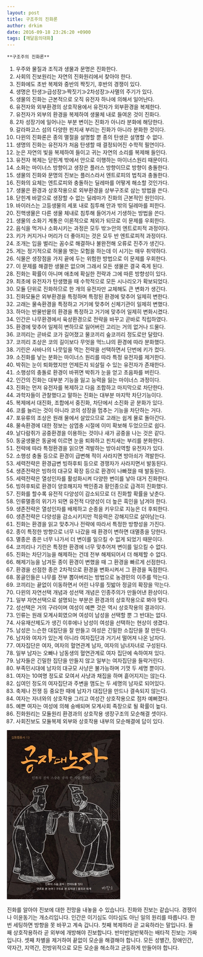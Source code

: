 ```yaml
---
layout: post
title: 구조주의 진화론
author: drkim
date: 2016-09-18 23:26:20 +0900
tags: [깨달음의대화]
---
```

 


    **구조주의 진화론**       
     
1) 우주와 물질과 조직과 생물과 문명은 진화한다.         
2) 사회의 진보원리는 자연의 진화원리에서 찾아야 한다.         
3) 진화에도 초반 복제와 중반의 짝짓기, 후반의 경쟁이 있다.         
4) 생명은 탄생≫급성장≫짝짓기≫2차성장≫사멸의 주기가 있다.         
5) 생물의 진화는 근본적으로 오직 유전자 하나에 의해서 일어난다.         
6) 유전자와 외부환경의 상호작용에서 유전자가 외부환경을 복제한다.         
7) 유전자가 외부의 환경을 복제하여 생물체 내로 들여온 것이 진화다.         
8) 2차 성장기에 일어나는 부분 변이는 진화가 아니라 분화에 해당한다.         
9) 갈라파고스 섬의 다양한 핀치새 부리는 진화가 아니라 분화한 것이다.         
10) 다윈의 진화론은 종의 멸절을 설명할 뿐 종의 탄생은 설명할 수 없다.         
11) 생명의 진화는 유전자가 처음 탄생할 때 결정되어진 수학적 필연이다.         
12) 눈은 자연의 빛을 복제하여 들이고 귀는 자연의 소리를 복제해 들인다.         
13) 유전자 복제는 닫힌계 밖에서 안으로 이행하는 마이너스원리 때문이다.         
14) 소화는 마이너스 방향이고 생장은 플러스 방향이므로 방향이 충돌한다.         
15) 생물의 진화와 문명의 진보는 플러스라서 엔트로피의 법칙과 충돌한다.         
16) 진화의 요체는 엔트로피와 충돌하는 딜레마를 어떻게 해소할 것인가다.         
17) 생물은 환경과 상호작용으로 외부환경을 상부구조로 삼는 방법을 쓴다.         
18) 닫힌계 바깥으로 생장할 수 없는 딜레마가 진화의 근본적인 원인이다.         
19) 바이러스는 고등생물의 세포 내로 침투해 안과 밖의 딜레마를 피한다.         
20) 진핵생물은 다른 생물 체내로 침투해 들어가서 기생하는 방법을 쓴다.         
21) 생물의 소화기 계통은 이론적으로 체외가 되므로 이 문제를 우회한다.         
22) 음식을 먹거나 소화시키는 과정은 모두 밖≫안의 엔트로피적 과정이다.         
23) 키가 커지거나 머리가 더 좋아지는 것은 모두 반 엔트로피적 과정이다.         
24) 조개는 입을 벌리는 꼼수로 해결하나 불완전해 오류로 진주가 생긴다.         
25) 게는 정기적으로 허물을 벗는 모험을 하는데 이 시기는 매우 취약하다.         
26) 식물은 생장점을 가지 끝에 두는 위험한 방법으로 이 문제를 우회한다.         
27) 이 문제를 해결한 생물은 없으며 그래서 모든 생물은 결국 죽게 된다.         
28) 진화는 확률이 아니며 애초에 확실한 전략과 그에 따른 방향성이 있다.         
29) 최초에 유전자가 탄생했을 때 수학적으로 모든 시나리오가 확보되었다.         
30) 모듈 단위로 진화하므로 한 개의 유전자만 교체해도 큰 변화가 생긴다.         
31) 진화모듈은 외부환경을 특정하며 특정된 환경에 맞추어 일제히 변한다.         
32) 고래는 물속환경을 특정하고 거기에 맞추어 신체기관이 일제히 변했다.         
33) 하마는 반물반뭍의 환경을 특정하고 거기에 맞추어 일제히 변화시켰다.         
24) 인간은 나무환경에서 육상환경으로 전략을 바꾸고 곧바로 직립하였다.         
25) 환경에 맞추어 일제히 변하므로 잃어버린 고리는 거의 없거나 드물다.         
26) 코끼리는 곧바로 코가 길어졌고 물코끼리 숲코끼리 정도로만 달랐다.         
27) 코끼리 조상은 코의 길이보다 무엇을 먹느냐의 환경에 따라 분화했다.         
28) 기린은 사바나의 나뭇잎을 먹는 전략을 선택하면서 단번에 키가 컸다.         
29) 소진화를 낳는 분화는 마이너스 원리를 따라 특정 유전자를 제거한다.         
30) 박쥐는 눈이 퇴화했지만 언제든지 되살릴 수 있는 유전자가 존재한다.         
31) 소행성의 충돌로 환경이 바뀌면 박쥐가 눈을 얻고 초음파를 버린다.         
32) 인간의 진화는 대부분 기능을 잃고 능력을 잃는 마이너스 과정이다.         
33) 진화는 먼저 유전자를 복제하고 다음 조합하고 마지막으로 차단한다.         
34) 과학자들이 관찰했다고 말하는 진화는 대부분 마지막 차단기능이다.         
35) 복제에서 대진화, 조합에서 중진화, 차단에서 소진화 곧 분화가 있다.         
36) 코를 늘리는 것이 아니라 코의 성장을 멈추는 기능을 차단하는 거다.         
37) 포유류의 조상은 원래 물에서 살았으므로 고래는 쉽게 물로 돌아간다.         
38) 물속환경에 대한 정보는 삼엽충 시절에 이미 확보해 두었으므로 쉽다.         
39) 날다람쥐가 공중환경을 이용하는 것이나 새가 공중을 나는 것은 같다.         
40) 동굴생물은 동굴에 이르면 눈을 퇴화하고 핀치새는 부리를 분화한다.         
41) 전략에 따라 특정환경을 읽으면 격발하는 방아쇠역할 유전자가 있다.         
42) 소행성 충돌 등으로 환경이 급변해 적이 사라지면 방아쇠가 격발한다.         
43) 세력전략은 환경급변 빙하후퇴 등으로 경쟁자가 사라지면서 발동된다.         
44) 생존전략은 빙하의 대규모 확장 등으로 환경이 나빠졌을 때 발동된다.         
45) 세력전략은 열성인자를 활성화시켜 다양한 변이를 낳아 대거 진화한다.         
46) 빙하후퇴로 환경이 양호해지자 백인종과 황인종으로 급격히 진화했다.         
47) 진화를 할수록 유전적 다양성이 감소되므로 더 진화할 확률을 낮춘다.         
48) 인류멸종의 위기가 되면 유전적 다양성이 더 높은 흑인을 남겨야 한다.         
49) 생존전략은 열성인자를 배제하고 순종을 키우므로 지능은 더 후퇴한다.         
50) 생존전략은 다양성을 감소시키지만 적응력은 강해지므로 살아남는다.         
51) 진화는 환경을 읽고 맞추거나 전략에 따라서 특정한 방향성을 가진다.         
52) 종이 특정한 방향으로 너무 나갔을 때 환경이 변하면 대멸종을 당한다.         
53) 멸종은 종은 너무 나가서 더 변이를 일으킬 수 없게 되었기 때문이다.         
54) 코끼리나 기린은 특정한 환경에 너무 맞추어져 변이를 일으킬 수 없다.         
55) 진화는 차단기능을 해제하는 건데 전부 해제되어서 더 해제할 수 없다.         
56) 해제기능을 남겨둔 종이 환경이 변했을 때 그 환경을 빠르게 선점한다.         
57) 환경을 선점한 종은 2차적으로 환경을 변화시켜서 그 환경을 독점한다.         
58) 몽골인들은 나무를 전부 뽑아버리는 방법으로 농경민의 이주를 막는다.         
59) 코끼리는 끝없이 이동하면서 어린 나무를 짓밟아 정글의 확장을 막는다.         
60) 다윈의 자연선택 개념과 성선택 개념은 인종주의가 만들어낸 환상이다.         
61) 일부 자연선택으로 설명되는 부분은 환경과의 상호작용으로 봐야 맞다.         
62) 성선택은 거의 구라이며 여성이 예쁜 것은 역시 상호작용의 결과이다.         
63) 인류는 원래 모계사회였으며 여성이 남성을 선택할 뿐 그 반대는 없다.         
64) 사유재산제도가 생긴 이후에나 남성이 여성을 선택하는 현상이 생겼다.         
65) 남성은 느슨한 대집단을 잘 만들고 여성은 긴밀한 소집단을 잘 만든다.         
66) 남자와 여자가 있는게 아니라 여자집단과 거기서 떨어져 나온 남자다.         
67) 여자집단은 여자, 여자의 혈연관계 남자, 여자의 남녀자녀로 구성된다.         
68) 일부 남자는 오빠나 남동생의 혈연관계로 여자 집단에 속하여져 있다.         
69) 남자들은 긴밀한 집단을 만들지 않고 일부는 여자집단을 들락거린다.         
70) 부족민시대에 남자의 대규모 사냥은 불가능하며 기껏 두 세명 뿐이다.         
71) 여자는 10여명 정도로 모여서 사냥과 채집을 하며 흩어지지는 않는다.         
72) 십여인 정도의 여자집단과 주변을 맴도는 두 세명의 남자로 되어있다.         
73) 축제나 전쟁 등 중요한 때에 남자가 대집단을 만드나 결속되지 않는다.         
74) 여자는 자녀와의 상호작용 그리고 여성간 상호작용으로 점차 예뻐졌다.         
75) 예쁜 여자는 여성에 의해 숭배되며 모계사회 족장으로 될 확률이 높다.         
76) 진화원리는 모듈원리 환경과의 상호작용 생장구조의 모순해결 셋이다.         
77) 사회진보도 모듈복제 외부와 상호작용 내부의 모순해결에 답이 있다.    



![](/files/attach/images/198/138/754/555.jpg)   


  


진화를 알아야 진보에 대한 전망을 내놓을 수 있습니다. 진화와 진보는 같습니다. 경쟁이나 이윤동기는 개소리입니다. 인간은 이기심도 이타심도 아닌 일의 원리를 따릅니다. 한 번 세팅하면 방향을 못 바꾸고 계속 갑니다. 첫째 복제하라 곧 교육하라는 말입니다. 둘째 상호작용하라 곧 외부에 개방해야 진보합니다. 반미반일반북하는 배타적 진보는 가짜입니다. 셋째 차별을 제거하여 끝없이 모순을 해결해야 합니다. 모든 성별간, 장애인간, 약자간, 지역간, 전방위적으로 모든 모순을 해소하고 균등하게 만들어야 합니다.